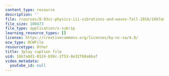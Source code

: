 ```yaml
---
content_type: resource
description: ''
file: /courses/8-03sc-physics-iii-vibrations-and-waves-fall-2016/16b7a0d10124b58c2f538e32f68a6baf_I0YACDaY-ww.srt
file_size: 100473
file_type: application/x-subrip
learning_resource_types: []
license: https://creativecommons.org/licenses/by-nc-sa/4.0/
ocw_type: OCWFile
resourcetype: Other
title: 3play caption file
uid: 16b7a0d1-0124-b58c-2f53-8e32f68a6baf
video_metadata:
  youtube_id: null
---
```

